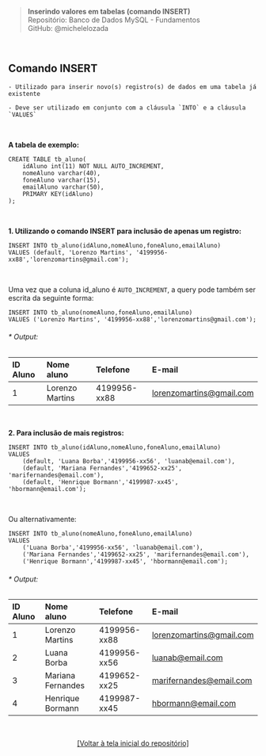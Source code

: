 > **Inserindo valores em tabelas (comando INSERT)**  
> Repositório: Banco de Dados MySQL - Fundamentos  
> GitHub: @michelelozada
&nbsp;
     
&nbsp;  
## Comando INSERT
```
- Utilizado para inserir novo(s) registro(s) de dados em uma tabela já existente  

- Deve ser utilizado em conjunto com a cláusula `INTO` e a cláusula `VALUES`  
```

&nbsp;

**A tabela de exemplo:**  
```mysql
CREATE TABLE tb_aluno(
    idAluno int(11) NOT NULL AUTO_INCREMENT,
    nomeAluno varchar(40),
    foneAluno varchar(15),
    emailAluno varchar(50),
    PRIMARY KEY(idAluno)
);
```

&nbsp;

**1. Utilizando o comando INSERT para inclusão de apenas um registro:**  
```mysql
INSERT INTO tb_aluno(idAluno,nomeAluno,foneAluno,emailAluno) 
VALUES (default, 'Lorenzo Martins', '4199956-xx88','lorenzomartins@gmail.com');
```

&nbsp;    

Uma vez que a coluna id_aluno é `AUTO_INCREMENT`, a query pode também ser escrita da seguinte forma: 
```mysql
INSERT INTO tb_aluno(nomeAluno,foneAluno,emailAluno) 
VALUES ('Lorenzo Martins', '4199956-xx88','lorenzomartins@gmail.com');
```

###### * Output:  
| ID Aluno | Nome aluno         | Telefone      | E-mail                   |
| :---     | :---               | :---          | :---                     |
| 1	       | Lorenzo Martins    | 4199956-xx88  | lorenzomartins@gmail.com |

&nbsp;
     
**2. Para inclusão de mais registros:**  
```mysql
INSERT INTO tb_aluno(idAluno,nomeAluno,foneAluno,emailAluno) 
VALUES 
	(default, 'Luana Borba','4199956-xx56', 'luanab@email.com'),
	(default, 'Mariana Fernandes','4199652-xx25', 'marifernandes@email.com'),
	(default, 'Henrique Bormann','4199987-xx45', 'hbormann@email.com');
```

&nbsp;   

Ou alternativamente: 
```mysql
INSERT INTO tb_aluno(nomeAluno,foneAluno,emailAluno) 
VALUES 
	('Luana Borba','4199956-xx56', 'luanab@email.com'),
	('Mariana Fernandes','4199652-xx25', 'marifernandes@email.com'),
	('Henrique Bormann','4199987-xx45', 'hbormann@email.com');
```

###### * Output:  
| ID Aluno | Nome aluno         | Telefone      | E-mail                   |
| :---     | :---               | :---          | :---                     |
| 1	       | Lorenzo Martins    | 4199956-xx88  | lorenzomartins@gmail.com |
| 2	       | Luana Borba	      | 4199956-xx56	| luanab@email.com     |
| 3	       | Mariana Fernandes	| 4199652-xx25	| marifernandes@email.com  | 
| 4	       | Henrique Bormann  	| 4199987-xx45	| hbormann@email.com       |

&nbsp;

<div align="center">
<a href="https://github.com/michelelozada/MySQL-Study-Notes">[Voltar à tela inicial do repositório]</a>
</div>